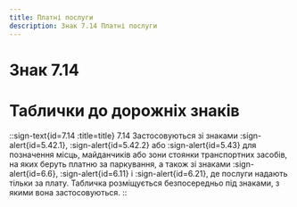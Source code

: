 ```yaml
---
title: Платні послуги
description: Знак 7.14 Платні послуги
---
```

# Знак 7.14
# Таблички до дорожніх знаків
::sign-text{id=7.14 :title=title}
7.14 Застосовуються зі знаками :sign-alert{id=5.42.1}, :sign-alert{id=5.42.2} або :sign-alert{id=5.43} для позначення місць, майданчиків або зони стоянки транспортних засобів, на яких беруть платню за паркування, а також зі знаками :sign-alert{id=6.6}, :sign-alert{id=6.11} і :sign-alert{id=6.21}, де послуги надають тільки за плату.
Табличка розміщується безпосередньо під знаками, з якими вона застосовуються.
::